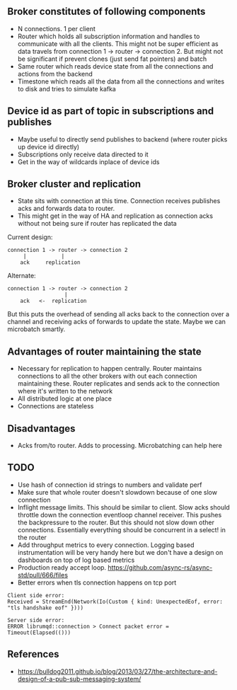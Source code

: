
Broker constitutes of following components
----------------

* N connections. 1 per client 
* Router which holds all subscription information and handles to
  communicate with all the clients. This might not be super efficient as
  data travels from connection 1 -> router -> connection 2. But might
  not be significant if prevent clones (just send fat pointers) and batch
* Same router which reads device state from all the connections and actions
  from the backend
* Timestone which reads all the data from all the connections and writes
  to disk and tries to simulate kafka


Device id as part of topic in subscriptions and publishes
-----------------

* Maybe useful to directly send publishes to backend (where router picks up device id directly)
* Subscriptions only receive data directed to it
* Get in the way of wildcards inplace of device ids


Broker cluster and replication
-----------------

* State sits with connection at this time. Connection receives publishes
  acks and forwards data to router.
* This might get in the way of HA and replication as connection acks
  without not being sure if router has replicated the data

Current design:

	connection 1 -> router -> connection 2
	     |           |
	    ack     replication

Alternate:

	connection 1 -> router -> connection 2
	                  |
	    ack   <-  replication

But this puts the overhead of sending all acks back to the connection
over a channel and receiving acks of forwards to update the state. Maybe 
we can microbatch smartly. 

Advantages of router maintaining the state
---------------

* Necessary for replication to happen centrally. Router maintains
  connections to all the other brokers with out each connection
  maintaining these. Router replicates and sends ack to the connection
  where it's written to the network
* All distributed logic at one place
* Connections are stateless

Disadvantages
-------------

* Acks from/to router. Adds to processing. Microbatching can help here 


TODO
---------------

* Use hash of connection id strings to numbers and validate perf 
* Make sure that whole router doesn't slowdown because of one slow connection
* Inflight message limits. This should be similar to client. Slow acks should 
  throttle down the connection eventloop channel receiver. This
  pushes the backpressure to the router. But this should not slow down 
  other connections. Essentially everything should be concurrent in a 
  select! in the router
* Add throughput metrics to every connection. Logging based
  instrumentation will be very handy here but we don't have a design on
  dashboards on top of log based metrics
* Production ready accept loop. https://github.com/async-rs/async-std/pull/666/files
* Better errors when tls connection happens on tcp port
```
Client side error:
Received = StreamEnd(Network(Io(Custom { kind: UnexpectedEof, error: "tls handshake eof" })))

Server side error:
ERROR librumqd::connection > Connect packet error = Timeout(Elapsed(()))
```

References
--------------

* https://bulldog2011.github.io/blog/2013/03/27/the-architecture-and-design-of-a-pub-sub-messaging-system/
